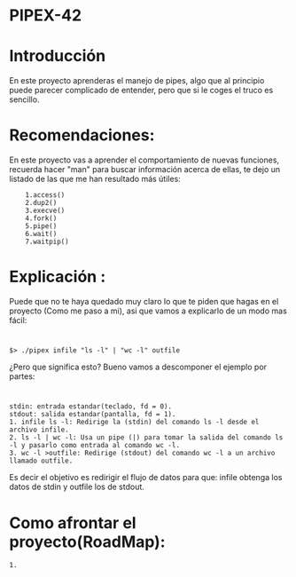 # PIPEX-42

# Introducción
En este proyecto aprenderas el manejo de pipes, algo que al principio puede parecer complicado de entender, pero que si le coges el truco es sencillo.
	
# Recomendaciones:
En este proyecto vas a aprender el comportamiento de nuevas funciones,
recuerda hacer "man" para buscar información acerca de ellas, te dejo un  listado de las que me han resultado más útiles:
```
	1.access()
	2.dup2()
	3.execve()
	4.fork()
	5.pipe()
	6.wait()
	7.waitpip()
```
# Explicación :
Puede que no te haya quedado muy claro lo que te piden que hagas en el proyecto (Como me paso a mi), asi que vamos a explicarlo de un modo mas fácil:
#
	$> ./pipex infile "ls -l" | "wc -l" outfile

¿Pero que significa esto?
Bueno vamos a descomponer el ejemplo por partes:
#
	stdin: entrada estandar(teclado, fd = 0).
	stdout: salida estandar(pantalla, fd = 1).
	1. infile ls -l: Redirige la (stdin) del comando ls -l desde el archivo infile.
	2. ls -l | wc -l: Usa un pipe (|) para tomar la salida del comando ls -l y pasarlo como entrada al comando wc -l.
	3. wc -l >outfile: Redirige (stdout) del comando wc -l a un archivo llamado outfile.

Es decir el objetivo es redirigir el flujo de datos para que:
infile obtenga los datos de stdin y outfile los de stdout. 

# Como afrontar el proyecto(RoadMap):
	1.

